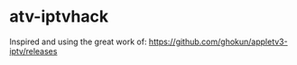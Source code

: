 # atv-iptvhack

Inspired and using the great work of: https://github.com/ghokun/appletv3-iptv/releases
